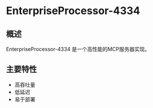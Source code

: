 # EnterpriseProcessor-4334

## 概述

EnterpriseProcessor-4334 是一个高性能的MCP服务器实现。

## 主要特性

- 高吞吐量
- 低延迟
- 易于部署
